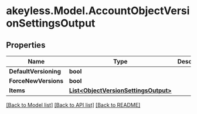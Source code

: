 # akeyless.Model.AccountObjectVersionSettingsOutput

## Properties

Name | Type | Description | Notes
------------ | ------------- | ------------- | -------------
**DefaultVersioning** | **bool** |  | [optional] 
**ForceNewVersions** | **bool** |  | [optional] 
**Items** | [**List&lt;ObjectVersionSettingsOutput&gt;**](ObjectVersionSettingsOutput.md) |  | [optional] 

[[Back to Model list]](../README.md#documentation-for-models) [[Back to API list]](../README.md#documentation-for-api-endpoints) [[Back to README]](../README.md)

